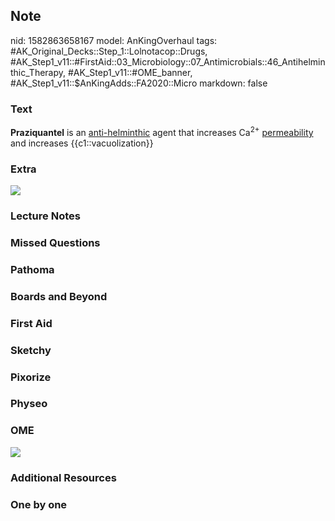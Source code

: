 ## Note
nid: 1582863658167
model: AnKingOverhaul
tags: #AK_Original_Decks::Step_1::Lolnotacop::Drugs, #AK_Step1_v11::#FirstAid::03_Microbiology::07_Antimicrobials::46_Antihelminthic_Therapy, #AK_Step1_v11::#OME_banner, #AK_Step1_v11::$AnKingAdds::FA2020::Micro
markdown: false

### Text
<div>
  <b>Praziquantel</b> is an <u>anti-helminthic</u> agent that
  increases Ca<sup>2+</sup> <u>permeability</u> and increases
  {{c1::vacuolization}}
</div>

### Extra
<img src="paste-5cbf3aa7d853d71d31ddcea4d287973887eeeab9.jpg">

### Lecture Notes


### Missed Questions


### Pathoma


### Boards and Beyond


### First Aid


### Sketchy


### Pixorize


### Physeo


### OME
<div class="ome-widget">
  <a href="https://onlinemeded.org?ref=anki"><img src=
  "_OME_AnkiFlashcards_General_7.png"></a>
</div>

### Additional Resources


### One by one

